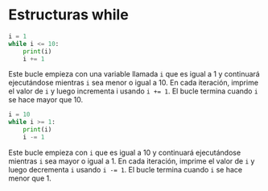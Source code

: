 # Estructuras while
```python
i = 1 
while i <= 10: 
    print(i)
    i += 1
```
Este bucle empieza con una variable llamada `i` que es igual a 1 y continuará ejecutándose mientras `i` sea menor o igual a 10.
En cada iteración, imprime el valor de `i` y luego incrementa i usando `i += 1`.
El bucle termina cuando `i` se hace mayor que 10.

```python
i = 10
while i >= 1:
    print(i)
    i -= 1
```
Este bucle empieza con `i` que es igual a 10 y continuará ejecutándose mientras `i` sea mayor o igual a 1.
En cada iteración, imprime el valor de `i` y luego decrementa `i` usando `i -= 1`.
El bucle termina cuando `i` se hace menor que 1.
